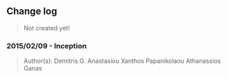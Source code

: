 ## Change log
> Not created yet!

### 2015/02/09 - Inception
> Author(s): 
Demitris G. Anastasiou
Xanthos Papanikolaou
Athanassios Ganas